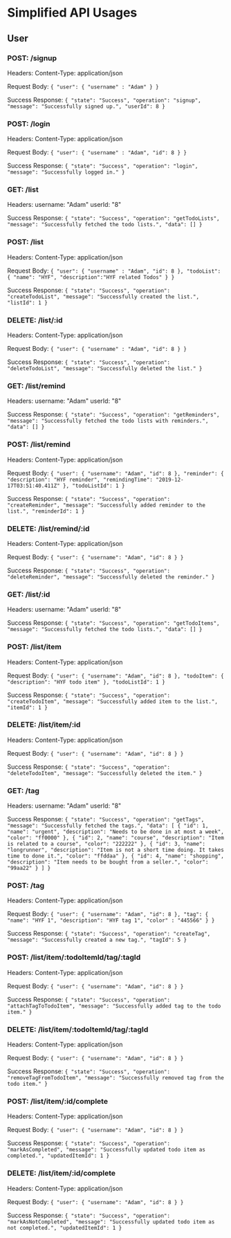 # Simplified API Usages

## User

### POST: /signup

Headers:
Content-Type: application/json

Request Body:
`{ "user": { "username" : "Adam" } }`

Success Response:
`{ "state": "Success", "operation": "signup", "message": "Successfully signed up.", "userId": 8 }`

### POST: /login

Headers:
Content-Type: application/json

Request Body:
`{ "user": { "username" : "Adam", "id": 8 } }`

Success Response:
`{ "state": "Success", "operation": "login", "message": "Successfully logged in." }`

### GET: /list

Headers:
username: "Adam"
userId: "8"

Success Response:
`{ "state": "Success", "operation": "getTodoLists", "message": "Successfully fetched the todo lists.", "data": [] }`

### POST: /list

Headers:
Content-Type: application/json

Request Body:
`{ "user": { "username" : "Adam", "id": 8 }, "todoList": { "name": "HYF", "description":"HYF related Todos" } }`

Success Response:
`{ "state": "Success", "operation": "createTodoList", "message": "Successfully created the list.", "listId": 1 }`

### DELETE: /list/:id

Headers:
Content-Type: application/json

Request Body:
`{ "user": { "username" : "Adam", "id": 8 } }`

Success Response:
`{ "state": "Success", "operation": "deleteTodoList", "message": "Successfully deleted the list." }`

### GET: /list/remind

Headers:
username: "Adam"
userId: "8"

Success Response:
`{ "state": "Success", "operation": "getReminders", "message": "Successfully fetched the todo lists with reminders.", "data": [] }`

### POST: /list/remind

Headers:
Content-Type: application/json

Request Body:
`{ "user": { "username": "Adam", "id": 8 }, "reminder": { "description": "HYF reminder", "remindingTime": "2019-12-17T03:51:40.411Z" }, "todoListId": 1 }`

Success Response:
`{ "state": "Success", "operation": "createReminder", "message": "Successfully added reminder to the list.", "reminderId": 1 }`

### DELETE: /list/remind/:id

Headers:
Content-Type: application/json

Request Body:
`{ "user": { "username": "Adam", "id": 8 } }`

Success Response:
`{ "state": "Success", "operation": "deleteReminder", "message": "Successfully deleted the reminder." }`

### GET: /list/:id

Headers:
username: "Adam"
userId: "8"

Success Response:
`{ "state": "Success", "operation": "getTodoItems", "message": "Successfully fetched the todo lists.", "data": [] }`

### POST: /list/item

Headers:
Content-Type: application/json

Request Body:
`{ "user": { "username": "Adam", "id": 8 }, "todoItem": { "description": "HYF todo item" }, "todoListId": 1 }`

Success Response:
`{ "state": "Success", "operation": "createTodoItem", "message": "Successfully added item to the list.", "itemId": 1 }`

### DELETE: /list/item/:id

Headers:
Content-Type: application/json

Request Body:
`{ "user": { "username": "Adam", "id": 8 } }`

Success Response:
`{ "state": "Success", "operation": "deleteTodoItem", "message": "Successfully deleted the item." }`

### GET: /tag

Headers:
username: "Adam"
userId: "8"

Success Response:
`{ "state": "Success", "operation": "getTags", "message": "Successfully fetched the tags.", "data": [ { "id": 1, "name": "urgent", "description": "Needs to be done in at most a week", "color": "ff0000" }, { "id": 2, "name": "course", "description": "Item is related to a course", "color": "222222" }, { "id": 3, "name": "longrunner", "description": "Item is not a short time doing. It takes time to done it.", "color": "ffddaa" }, { "id": 4, "name": "shopping", "description": "Item needs to be bought from a seller.", "color": "99aa22" } ] }`

### POST: /tag

Headers:
Content-Type: application/json

Request Body:
`{ "user": { "username": "Adam", "id": 8 }, "tag": { "name": "HYF 1", "description": "HYF tag 1", "color" : "445566" } }`

Success Response:
`{ "state": "Success", "operation": "createTag", "message": "Successfully created a new tag.", "tagId": 5 }`

### POST: /list/item/:todoItemId/tag/:tagId

Headers:
Content-Type: application/json

Request Body:
`{ "user": { "username": "Adam", "id": 8 } }`

Success Response:
`{ "state": "Success", "operation": "attachTagToTodoItem", "message": "Successfully added tag to the todo item." }`

### DELETE: /list/item/:todoItemId/tag/:tagId

Headers:
Content-Type: application/json

Request Body:
`{ "user": { "username": "Adam", "id": 8 } }`

Success Response:
`{ "state": "Success", "operation": "removeTagFromTodoItem", "message": "Successfully removed tag from the todo item." }`

### POST: /list/item/:id/complete

Headers:
Content-Type: application/json

Request Body:
`{ "user": { "username": "Adam", "id": 8 } }`

Success Response:
`{ "state": "Success", "operation": "markAsCompleted", "message": "Successfully updated todo item as completed.", "updatedItemId": 1 }`

### DELETE: /list/item/:id/complete

Headers:
Content-Type: application/json

Request Body:
`{ "user": { "username": "Adam", "id": 8 } }`

Success Response:
`{ "state": "Success", "operation": "markAsNotCompleted", "message": "Successfully updated todo item as not completed.", "updatedItemId": 1 }`
